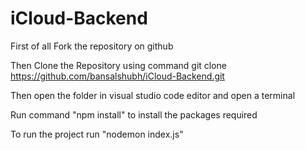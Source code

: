 # iCloud-Backend

First of all Fork the repository on github

Then Clone the Repository using command git clone https://github.com/bansalshubh/iCloud-Backend.git

Then open the folder in visual studio code editor and open a terminal

Run command "npm install" to install the packages required

To run the project run "nodemon index.js"
